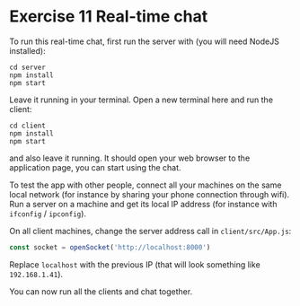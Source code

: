 # Exercise 11 Real-time chat

To run this real-time chat, first run the server with (you will need NodeJS installed):

```
cd server
npm install
npm start
```

Leave it running in your terminal. Open a new terminal here and run the client:

```
cd client
npm install
npm start
```

and also leave it running. It should open your web browser to the application page, you can start using the chat.

To test the app with other people, connect all your machines on the same local network (for instance by sharing your phone connection through wifi). Run a server on a machine and get its local IP address (for instance with `ifconfig` / `ipconfig`).

On all client machines, change the server address call in `client/src/App.js`:

```js
const socket = openSocket('http://localhost:8000')
```

Replace `localhost` with the previous IP (that will look something like `192.168.1.41`).

You can now run all the clients and chat together.